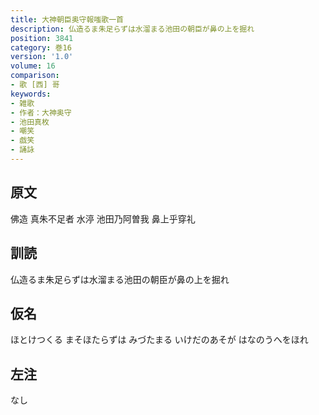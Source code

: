 ```yaml
---
title: 大神朝臣奥守報嗤歌一首
description: 仏造るま朱足らずは水溜まる池田の朝臣が鼻の上を掘れ
position: 3841
category: 巻16
version: '1.0'
volume: 16
comparison:
- 歌 [西] 哥
keywords:
- 雑歌
- 作者：大神奥守
- 池田真枚
- 嘲笑
- 戯笑
- 誦詠
---
```


## 原文

佛造 真朱不足者 水渟 池田乃阿曽我 鼻上乎穿礼

## 訓読

仏造るま朱足らずは水溜まる池田の朝臣が鼻の上を掘れ

## 仮名

ほとけつくる まそほたらずは みづたまる いけだのあそが はなのうへをほれ

## 左注

なし
